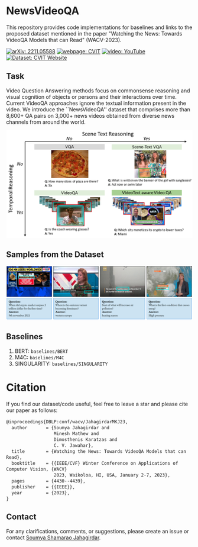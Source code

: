 # NewsVideoQA

This repository provides code implementations for baselines and links to the proposed dataset mentioned in the paper "Watching the News: Towards VideoQA Models that can Read" (WACV-2023).

[![arXiv: 2211.05588](https://img.shields.io/badge/arXiv-2211.05588-brightgreen.svg)](https://arxiv.org/abs/2211.05588) [![webpage: CVIT](https://img.shields.io/badge/webpage-CVIT-blue.svg)](http://cvit.iiit.ac.in/research/projects/cvit-projects/videoqa) [![video: YouTube](https://img.shields.io/badge/video-YouTube-red.svg)](https://www.youtube.com/watch?v=rnCCONldMik)  [![Dataset: CVIT Website]([https://img.shields.io/badge/dataset-RRC-orange.svg)](https://rrc.cvc.uab.es/?ch=24&com=downloads](https://cvit.iiit.ac.in/images/datasets/newvideosQA/newsvideoQA.tar.gz))


## Task

Video Question Answering methods focus on commonsense reasoning and visual cognition of objects or persons and their interactions over time. Current VideoQA approaches ignore the textual information present in the video. We introduce the ``NewsVideoQA'' dataset that comprises more than 8,600+ QA pairs on 3,000+ news videos obtained from diverse news channels from around the world.

<p align="center">
  <img src="https://github.com/soumyasj/NewsVideoQA/blob/main/images/task.png?raw=true" alt="Task" width="600">
</p>

## Samples from the Dataset
<p align="center">
  <img src="https://github.com/soumyasj/NewsVideoQA/blob/main/images/few_examples_from_dataset.png?raw=true" alt="Task" width="600">
</p>

## Baselines

1. BERT: `baselines/BERT`
2. M4C: `baselines/M4C`
3. SINGULARITY: `baselines/SINGULARITY`

# Citation
If you find our dataset/code useful, feel free to leave a star and please cite our paper as follows:
```
@inproceedings{DBLP:conf/wacv/JahagirdarMKJ23,
  author       = {Soumya Jahagirdar and
                  Minesh Mathew and
                  Dimosthenis Karatzas and
                  C. V. Jawahar},
  title        = {Watching the News: Towards VideoQA Models that can Read},
  booktitle    = {{IEEE/CVF} Winter Conference on Applications of Computer Vision, {WACV}
                  2023, Waikoloa, HI, USA, January 2-7, 2023},
  pages        = {4430--4439},
  publisher    = {{IEEE}},
  year         = {2023},
}
```

## Contact
For any clarifications, comments, or suggestions, please create an issue or contact [Soumya Shamarao Jahagirdar](https://www.linkedin.com/in/soumya-jahagirdar/).



